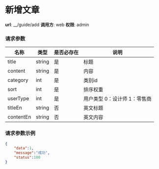新增文章
=======

**url**: __/guide/add
**调用方**: web
**权限**: admin


### 请求参数
|    名称     |  类型  	  | 是否必存在 |                  说明                  |
|-------------|-----------|------------|----------------------------------------|
| title       | string    | 是         |标题								    |
| content     | string    | 是         |内容							   		|
| category    | int       | 是         |类别id								    |
| sort        | int       | 是         |排序权重							    |
| userType    | int       | 是         |用户类型 0：设计师 1：零售商 		    |
| titleEn       | string    | 否         |英文标题								    |
| contentEn     | string    | 否         |英文内容							   		|

### 请求参数示例

```json
{
	"data":1,
	"message":"成功",
	"status":100
}
```
